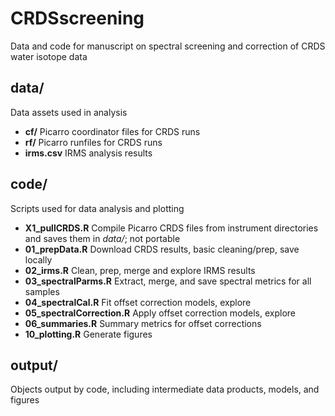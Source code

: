 # CRDSscreening
Data and code for manuscript on spectral screening and correction of CRDS water isotope data

## data/
Data assets used in analysis

- **cf/** Picarro coordinator files for CRDS runs
- **rf/** Picarro runfiles for CRDS runs
- **irms.csv** IRMS analysis results

## code/
Scripts used for data analysis and plotting

- **X1_pullCRDS.R** Compile Picarro CRDS files from instrument directories and saves them in *data/*; not portable
- **01_prepData.R** Download CRDS results, basic cleaning/prep, save locally
- **02_irms.R** Clean, prep, merge and explore IRMS results
- **03_spectralParms.R** Extract, merge, and save spectral metrics for all samples
- **04_spectralCal.R** Fit offset correction models, explore
- **05_spectralCorrection.R** Apply offset correction models, explore
- **06_summaries.R** Summary metrics for offset corrections
- **10_plotting.R** Generate figures

## output/
Objects output by code, including intermediate data products, models, and figures
